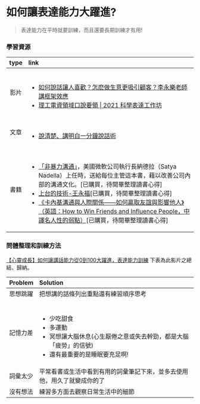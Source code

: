# 如何讓表達能力大躍進? 

> 表達能力在平時就要訓練，而且還要長期訓練才有用!
### 學習資源

|  type       |   link                                                               |
| :----------: | :-----------------------------------------------------                    |
| 影片    | <br><ul><li> [如何說話讓人喜歡？怎麽做生意更吸引顧客？李永樂老師講框架效應](https://youtu.be/xlmep_us15I)</li><li>[理工電資領域⼝說要領 \| 2021 科學表達工作坊](https://youtu.be/-VrZnHLRr8o)</li></ul>                                         |
| 文章    | <br><ul><li>[說清楚、講明白一分鐘說話術](https://medium.com/seaniap/%E8%AA%AA%E6%B8%85%E6%A5%9A-%E8%AC%9B%E6%98%8E%E7%99%BD%E4%B8%80%E5%88%86%E9%90%98%E8%AA%AA%E8%A9%B1%E8%A1%93-f62e87cb602)</li></ul>|
| 書籍    | <br><ul><li> [「非暴力溝通」](https://www.books.com.tw/products/0010831754)，美國微軟公司執行長納德拉（Satya Nadella）上任時，送給每位主管這本書，藉以改善公司內部的溝通文化。[已購買，待閱畢整理讀書心得]</li><li>[上台的技術-王永福](https://www.books.com.tw/products/0010657348)[已購買，待閱畢整理讀書心得]</li><li>[《卡內基溝通與人際關係——如何贏取友誼與影響他人》（英語：How to Win Friends and Influence People，中譯名人性的弱點）](https://youtu.be/wPL5N-5BYJ4)[已購買，待閱畢整理讀書心得]</li></ul>         |


### 問體整理和訓練方法

[【心靈成長】如何讓講話能力從0到100大躍進，表達能力訓練](https://youtu.be/qDn4KRhiH8Y)
下表為此影片之總結、歸納。

|  Problem      | Solution                                                               |
| ---------- | :-----------------------------------------------------                    |
| 思想跳躍    | 把想講的話條列出重點還有練習順序思考                                         |
| 記憶力差    | <br><ul><li>少吃甜食</li><li>多運動</li><li>冥想讓大腦休息(心生厭倦之意或失去幹勁，都是大腦「疲勞」的信號)</li><li>還有最重要的是睡眠要充足啊!</li></ul>|
| 詞彙太少    | 平常看書或生活中看到有用的詞彙筆記下來，並多去使用他，用久了就變成你的了        |
| 沒有想法    | 練習多方面去觀察日常生活中的細節                                             |
